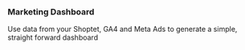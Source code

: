 ### Marketing Dashboard

Use data from your Shoptet, GA4 and Meta Ads to generate a simple, straight forward dashboard

